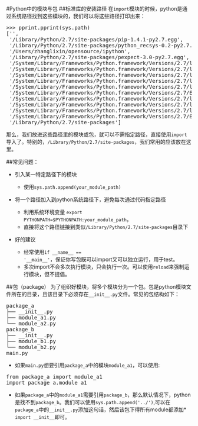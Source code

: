 #Python中的模块与包
##标准库的安装路径
在<code>import</code>模块的时候，python是通过系统路径找到这些模块的，我们可以将这些路径打印出来：
<pre>
>>> pprint.pprint(sys.path)
['',
 '/Library/Python/2.7/site-packages/pip-1.4.1-py2.7.egg',
 '/Library/Python/2.7/site-packages/python_recsys-0.2-py2.7.egg',
 '/Users/zhanglixin/opensource/ipython',
 '/Library/Python/2.7/site-packages/pexpect-3.0-py2.7.egg',
 '/System/Library/Frameworks/Python.framework/Versions/2.7/lib/python27.zip',
 '/System/Library/Frameworks/Python.framework/Versions/2.7/lib/python2.7',
 '/System/Library/Frameworks/Python.framework/Versions/2.7/lib/python2.7/plat-darwin',
 '/System/Library/Frameworks/Python.framework/Versions/2.7/lib/python2.7/plat-mac',
 '/System/Library/Frameworks/Python.framework/Versions/2.7/lib/python2.7/plat-mac/lib-scriptpackages',
 '/System/Library/Frameworks/Python.framework/Versions/2.7/Extras/lib/python',
 '/System/Library/Frameworks/Python.framework/Versions/2.7/lib/python2.7/lib-tk',
 '/System/Library/Frameworks/Python.framework/Versions/2.7/lib/python2.7/lib-old',
 '/System/Library/Frameworks/Python.framework/Versions/2.7/lib/python2.7/lib-dynload',
 '/System/Library/Frameworks/Python.framework/Versions/2.7/Extras/lib/python/PyObjC',
 '/Library/Python/2.7/site-packages']
</pre>

那么，我们放进这些路径里的模块或包，就可以不需指定路径，直接使用<code>import</code>导入了。特别的，<code>/Library/Python/2.7/site-packages</code>，我们常用的应该放在这里。

##常见问题：

* 引入某一特定路径下的模块
  * 使用<code>sys.path.append(your_module_path)</code>

* 将一个路径加入到python系统路径下，避免每次通过代码指定路径
  * 利用系统环境变量 <code>export PYTHONPATH=$PYTHONPATH:your_module_path</code>，
  * 直接将这个路径链接到类似<code>/Library/Python/2.7/site-packages</code>目录下

* 好的建议
  * 经常使用<code>if \_\_name\__ == '\_\_main__'</code>，保证你写包既可以import又可以独立运行，用于test。
  * 多次import不会多次执行模块，只会执行一次。可以使用<code>reload</code>来强制运行模块，但不提倡。
  
##包（package）
为了组织好模块，将多个模块分为一个包。包是python模块文件所在的目录，且该目录下必须存在<code>\_\_init__.py</code>文件。常见的包结构如下：
<pre>
package_a
├── __init__.py
├── module_a1.py
└── module_a2.py
package_b
├── __init__.py
├── module_b1.py
└── module_b2.py
main.py
</pre>

*	如果<code>main.py</code>想要引用<code>package_a</code>中的模块<code>module_a1</code>，可以使用:
<pre>
from package_a import module_a1
import package_a.module_a1
</pre>

* 如果<code>package_a</code>中的<code>module_a1</code>需要引用<code>package_b</code>，那么默认情况下，python是找不到<code>package_b</code>。我们可以使用<code>sys.path.append('../')</code>,可以在<code>package_a</code>中的<code>\_\_init\_\_.py</code>添加这句话，然后该包下得所有module都添加* <code>import \_\_init__</code>即可。



